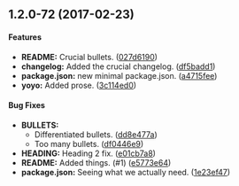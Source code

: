 <a name="1.2.0"></a>
## 1.2.0-72 (2017-02-23)


#### Features

* **README:**  Crucial bullets. ([027d6190](https://github.com/jtk54/changelog-test/commit/027d6190e66e957594bf4f924986a74dfd73c3cf))
* **changelog:**  Added the crucial changelog. ([df5badd1](https://github.com/jtk54/changelog-test/commit/df5badd1f2a911576ba1cf4f2217656f734f4930))
* **package.json:**  new minimal package.json. ([a4715fee](https://github.com/jtk54/changelog-test/commit/a4715feee1281f593b7c17e2e10d9309869c79be))
* **yoyo:**  Added prose. ([3c114ed0](https://github.com/jtk54/changelog-test/commit/3c114ed01687b454fd9785fa4d4dfe195424f5b2))

#### Bug Fixes

* **BULLETS:**
  *  Differentiated bullets. ([dd8e477a](https://github.com/jtk54/changelog-test/commit/dd8e477a31235f141132f81f34cd039f1a8d08b9))
  *  Too many bullets. ([df0446e9](https://github.com/jtk54/changelog-test/commit/df0446e9effef13fabe1f56fbf44b1275b0e8b4d))
* **HEADING:**  Heading 2 fix. ([e01cb7a8](https://github.com/jtk54/changelog-test/commit/e01cb7a824e20debbd098b14f4510e6ba7635b03))
* **README:**  Added things. (#1) ([e5773e64](https://github.com/jtk54/changelog-test/commit/e5773e6489902799e9760df5c69d29e0f7e3894e))
* **package.json:**  Seeing what we actually need. ([1e23ef47](https://github.com/jtk54/changelog-test/commit/1e23ef47614ee2063d55a8d33a568d92fa21381a))



